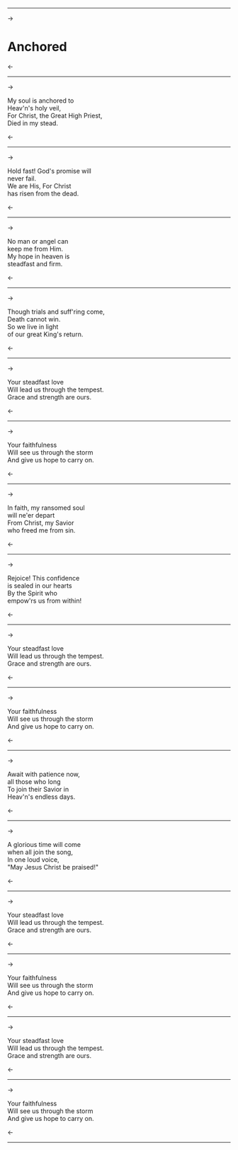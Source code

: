 ***
->
# Anchored

<-
***
->

My soul is anchored to  
Heav'n's holy veil,  
For Christ, the Great High Priest,  
Died in my stead.  

<-
***
->

Hold fast! God's promise will  
never fail.  
We are His, For Christ  
has risen from the dead.  

<-
***
->

No man or angel can  
keep me from Him.  
My hope in heaven is  
steadfast and firm.  

<-
***
->

Though trials and suff'ring come,  
Death cannot win.  
So we live in light  
of our great King's return.  

<-
***
->

Your steadfast love  
Will lead us through the tempest.  
Grace and strength are ours.  

<-
***
->

Your faithfulness  
Will see us through the storm  
And give us hope to carry on.  

<-
***
->

In faith, my ransomed soul  
will ne'er depart  
From Christ, my Savior  
who freed me from sin.  

<-
***
->

Rejoice! This confidence  
is sealed in our hearts  
By the Spirit who  
empow'rs us from within!  

<-
***
->

Your steadfast love  
Will lead us through the tempest.  
Grace and strength are ours.  

<-
***
->

Your faithfulness  
Will see us through the storm  
And give us hope to carry on.  

<-
***
->

Await with patience now,  
all those who long  
To join their Savior in  
Heav'n's endless days.  

<-
***
->

A glorious time will come  
when all join the song,  
In one loud voice,  
"May Jesus Christ be praised!"

<-
***
->

Your steadfast love  
Will lead us through the tempest.  
Grace and strength are ours.  

<-
***
->

Your faithfulness  
Will see us through the storm  
And give us hope to carry on.  

<-
***
->

Your steadfast love  
Will lead us through the tempest.  
Grace and strength are ours.  

<-
***
->

Your faithfulness  
Will see us through the storm  
And give us hope to carry on.  

<-
***

